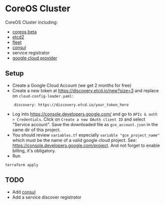# CoreOS Cluster
CoreOS Cluster including:
* [coreos beta](https://coreos.com/blog/coreos-beta-release/)
* [etcd2](https://github.com/coreos/etcd)
* [fleet](https://github.com/coreos/fleet)
* [consul](http://consul.io/)
* service registrator
* [google cloud provider](https://cloud.google.com/)

## Setup
* Create a Google Cloud Account (we get 2 months for free)
* Create a new token at https://discovery.etcd.io/new?size=3 and replace on `cloud-config-leader.yaml`:
```
    discovery: https://discovery.etcd.io/your_token_here
```
* Log into https://console.developers.google.com/ and go to `APIs & auth > Credentials`. Click on `Create a new OAuth client ID` and select "Service account". Save the downloaded file as `gce_account.json` in the same dir of this project.
* You should review `variables.tf` especially `variable "gce_project_name"` which must be the name of a valid google cloud project. See: https://console.developers.google.com/project. And not forget to enable billing, it's obligatory.
* Run
```
terraform apply
```

## TODO
* Add [consul](http://consul.io/)
* Add a service discover registrator
